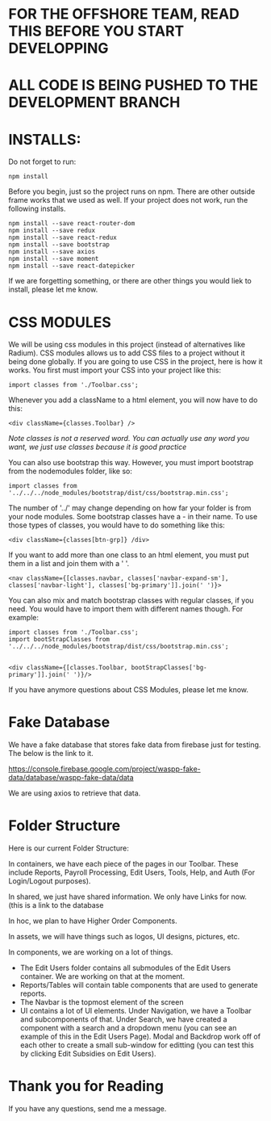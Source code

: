 # FOR THE OFFSHORE TEAM, READ THIS BEFORE YOU START DEVELOPPING
# ALL CODE IS BEING PUSHED TO THE DEVELOPMENT BRANCH

# INSTALLS:

Do not forget to run:

    npm install
    
Before you begin, just so the project runs on npm.
There are other outside frame works that we used as well.
If your project does not work, run the following installs.

    npm install --save react-router-dom
    npm install --save redux
    npm install --save react-redux
    npm install --save bootstrap
    npm install --save axios
    npm install --save moment
    npm install --save react-datepicker
    
If we are forgetting something, or there are other things you would liek to install, please let me know.

# CSS MODULES
    
We will be using css modules in this project (instead of alternatives like Radium).
CSS modules allows us to add CSS files to a project without it being done globally.
If you are going to use CSS in the project, here is how it works.
You first must import your CSS into your project like this:

    import classes from './Toolbar.css';

Whenever you add a className to a html element, you will now have to do this:

    <div className={classes.Toolbar} />
    
*Note classes is not a reserved word.  You can actually use any word you want, we just use classes because it is good practice*

You can also use bootstrap this way.  However, you must import bootstrap from the nodemodules folder, like so:

    import classes from '../../../node_modules/bootstrap/dist/css/bootstrap.min.css';
    
The number of '../' may change depending on how far your folder is from your node modules.
Some bootstrap classes have a - in their name.  To use those types of classes, you would have to do something like this:

    <div className={classes[btn-grp]} /div>

If you want to add more than one class to an html element, you must put them in a list and join them with a ' '.

    <nav className={[classes.navbar, classes['navbar-expand-sm'], classes['navbar-light'], classes['bg-primary']].join(' ')}>

You can also mix and match bootstrap classes with regular classes, if you need.
You would have to import them with different names though.  For example:

    import classes from './Toolbar.css';
    import bootStrapClasses from '../../../node_modules/bootstrap/dist/css/bootstrap.min.css';
    
    
    <div className={[classes.Toolbar, bootStrapClasses['bg-primary']].join(' ')}/>

If you have anymore questions about CSS Modules, please let me know.

# Fake Database

We have a fake database that stores fake data from firebase just for testing.  The below is the link to it.

https://console.firebase.google.com/project/waspp-fake-data/database/waspp-fake-data/data

We are using axios to retrieve that data.

# Folder Structure

Here is our current Folder Structure:

In containers, we have each piece of the pages in our Toolbar. These include Reports, Payroll Processing, Edit Users, Tools, Help, and Auth (For Login/Logout purposes).

In shared, we just have shared information.  We only have Links for now.  (this is a link to the database

In hoc, we plan to have Higher Order Components.

In assets, we will have things such as logos, UI designs, pictures, etc.

In components, we are working on a lot of things.
- The Edit Users folder contains all submodules of the Edit Users container.  We are working on that at the moment.
- Reports/Tables will contain table components that are used to generate reports.
- The Navbar is the topmost element of the screen
- UI contains a lot of UI elements.  Under Navigation, we have a Toolbar and subcomponents of that.  Under Search, we have created a component with a search and a dropdown menu (you can see an example of this in the Edit Users Page).  Modal and Backdrop work off of each other to create a small sub-window for editting (you can test this by clicking Edit Subsidies on Edit Users).

# Thank you for Reading

If you have any questions, send me a message.
